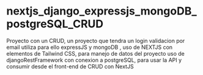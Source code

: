 # nextjs_django_expressjs_mongoDB_postgreSQL_CRUD
 Proyecto con un CRUD, un proyecto que tendra un login validacion por email utiliza para ello expressJS y mongoDB , uso de NEXTJS con elementos de Tailwind CSS, para manejo de datos del proyecto uso de djangoRestFramework con conexion a postgreSQL, para usar la API y consumir desde el front-end de CRUD con NextJS

